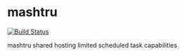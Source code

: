 # mashtru
[![Build Status](https://travis-ci.org/vikkio88/mashtru.svg?branch=master)](https://travis-ci.org/vikkio88/mashtru)

mashtru shared hosting limited scheduled task capabilities
